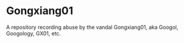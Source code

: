 # Gongxiang01
A repository recording abuse by the vandal Gongxiang01, aka Googol, Googology, GX01, etc.
